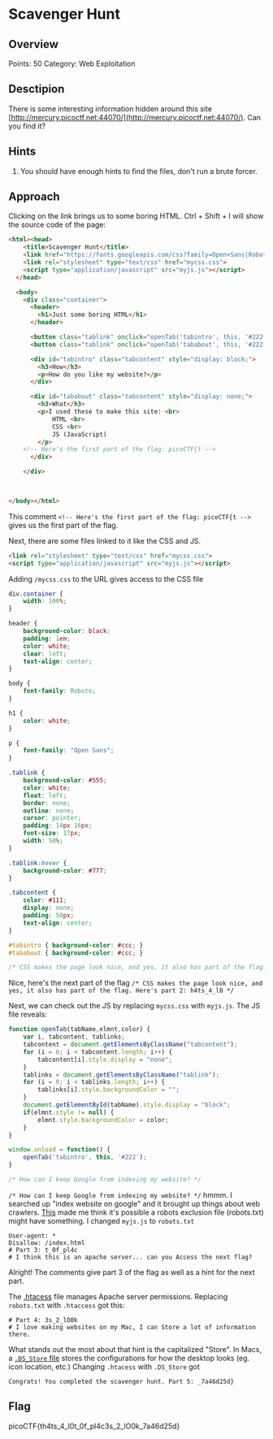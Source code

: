 # Scavenger Hunt

## Overview

Points: 50
Category: Web Exploitation

## Desctipion

There is some interesting information hidden around this site [http://mercury.picoctf.net:44070/](http://mercury.picoctf.net:44070/). Can you find it?

## Hints

1. You should have enough hints to find the files, don't run a brute forcer.

## Approach

Clicking on the link brings us to some boring HTML. Ctrl + Shift + I will show the source code of the page:

```html
<html><head>
    <title>Scavenger Hunt</title>
    <link href="https://fonts.googleapis.com/css?family=Open+Sans|Roboto" rel="stylesheet">
    <link rel="stylesheet" type="text/css" href="mycss.css">
    <script type="application/javascript" src="myjs.js"></script>
  </head>

  <body>
    <div class="container">
      <header>
        <h1>Just some boring HTML</h1>
      </header>

      <button class="tablink" onclick="openTab('tabintro', this, '#222')" id="defaultOpen" style="background-color: rgb(34, 34, 34);">How</button>
      <button class="tablink" onclick="openTab('tababout', this, '#222')" style="">What</button>

      <div id="tabintro" class="tabcontent" style="display: block;">
        <h3>How</h3>
        <p>How do you like my website?</p>
      </div>

      <div id="tababout" class="tabcontent" style="display: none;">
        <h3>What</h3>
        <p>I used these to make this site: <br>
            HTML <br>
            CSS <br>
            JS (JavaScript)
        </p>
    <!-- Here's the first part of the flag: picoCTF{t -->
      </div>

    </div>

  

</body></html>
```

This comment `<!-- Here's the first part of the flag: picoCTF{t -->` gives us the first part of the flag.

Next, there are some files linked to it like the CSS and JS.

```html
<link rel="stylesheet" type="text/css" href="mycss.css">
<script type="application/javascript" src="myjs.js"></script>
```

Adding `/mycss.css` to the URL gives access to the CSS file

```css
div.container {
    width: 100%;
}

header {
    background-color: black;
    padding: 1em;
    color: white;
    clear: left;
    text-align: center;
}

body {
    font-family: Roboto;
}

h1 {
    color: white;
}

p {
    font-family: "Open Sans";
}

.tablink {
    background-color: #555;
    color: white;
    float: left;
    border: none;
    outline: none;
    cursor: pointer;
    padding: 14px 16px;
    font-size: 17px;
    width: 50%;
}

.tablink:hover {
    background-color: #777;
}

.tabcontent {
    color: #111;
    display: none;
    padding: 50px;
    text-align: center;
}

#tabintro { background-color: #ccc; }
#tababout { background-color: #ccc; }

/* CSS makes the page look nice, and yes, it also has part of the flag. Here's part 2: h4ts_4_l0 */
```

Nice, here's the next part of the flag `/* CSS makes the page look nice, and yes, it also has part of the flag. Here's part 2: h4ts_4_l0 */`

Next, we can check out the JS by replacing `mycss.css` with `myjs.js`. The JS file reveals:

```js
function openTab(tabName,elmnt,color) {
    var i, tabcontent, tablinks;
    tabcontent = document.getElementsByClassName("tabcontent");
    for (i = 0; i < tabcontent.length; i++) {
        tabcontent[i].style.display = "none";
    }
    tablinks = document.getElementsByClassName("tablink");
    for (i = 0; i < tablinks.length; i++) {
        tablinks[i].style.backgroundColor = "";
    }
    document.getElementById(tabName).style.display = "block";
    if(elmnt.style != null) {
        elmnt.style.backgroundColor = color;
    }
}

window.onload = function() {
    openTab('tabintro', this, '#222');
}

/* How can I keep Google from indexing my website? */
```

`/* How can I keep Google from indexing my website? */` hmmm. I searched up "index website on google" and it brought up things about web crawlers. [This](https://www.google.com/search/howsearchworks/crawling-indexing/) made me think it's possible a robots exclusion file (robots.txt) might have something. I changed `myjs.js` to `robots.txt`

```text
User-agent: *
Disallow: /index.html
# Part 3: t_0f_pl4c
# I think this is an apache server... can you Access the next flag?
```

Alright! The comments give part 3 of the flag as well as a hint for the next part.

The [.htacess](https://phoenixnap.com/kbhow-to-set-up-enable-htaccess-apache) file manages Apache server permissions. Replacing `robots.txt` with `.htaccess` got this:

```text
# Part 4: 3s_2_lO0k
# I love making websites on my Mac, I can Store a lot of information there.
```

What stands out the most about that hint is the capitalized "Store". In Macs, a [`.DS_Store` file](https://en.wikipedia.org/wiki/.DS_Store) stores the configurations for how the desktop looks (eg. icon location, etc.) Changing `.htacess` with `.DS_Store` got

```text
Congrats! You completed the scavenger hunt. Part 5: _7a46d25d}
```

## Flag

picoCTF{th4ts_4_l0t_0f_pl4c3s_2_lO0k_7a46d25d}
